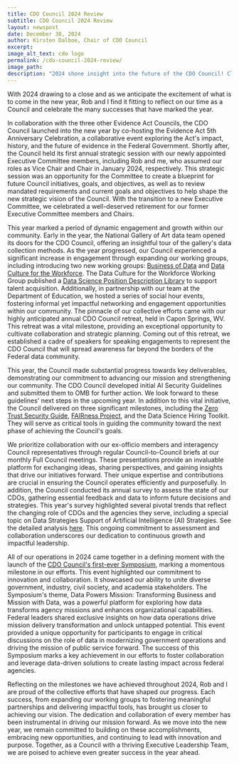 ```yaml
---
title: CDO Council 2024 Review
subtitle: CDO Council 2024 Review
layout: newspost
date: December 30, 2024
author: Kirsten Dalboe, Chair of CDO Council
excerpt:
image_alt_text: cdo logo
permalink: /cdo-council-2024-review/
image_path:
description: "2024 shone insight into the future of the CDO Council! Click below for the comprehensive Year-In-Review message from our Chair, Kirsten Dalboe."
---
```

With 2024 drawing to a close and as we anticipate the excitement of what is to come in the new year, Rob and I find it fitting to reflect on our time as a Council and celebrate the many successes that have marked the year.

In collaboration with the three other Evidence Act Councils, the CDO Council launched into the new year by co-hosting the Evidence Act 5th Anniversary Celebration, a collaborative event exploring the Act's impact, history, and the future of evidence in the Federal Government. Shortly after, the Council held its first annual strategic session with our newly appointed Executive Committee members, including Rob and me, who assumed our roles as Vice Chair and Chair in January 2024, respectively. This strategic session was an opportunity for the Committee to create a blueprint for future Council initiatives, goals, and objectives, as well as to review mandated requirements and current goals and objectives to help shape the new strategic vision of the Council. With the transition to a new Executive Committee, we celebrated a well-deserved retirement for our former Executive Committee members and Chairs.

This year marked a period of dynamic engagement and growth within our community. Early in the year, the National Gallery of Art data team opened its doors for the CDO Council, offering an insightful tour of the gallery's data collection methods. As the year progressed, our Council experienced a significant increase in engagement through expanding our working groups, including introducing two new working groups: [Business of Data](https://www.cdo.gov/business-of-data/) and [Data Culture for the Workforce](https://www.cdo.gov/data-culture-for-the-workforce/). The Data Culture for the Workforce Working Group published a [Data Science Position Description Library](https://community.connect.gov/x/6Hcli) to support talent acquisition. Additionally, in partnership with our team at the Department of Education, we hosted a series of social hour events, fostering informal yet impactful networking and engagement opportunities within our community. The pinnacle of our collective efforts came with our highly anticipated annual CDO Council retreat, held in Capon Springs, WV. This retreat was a vital milestone, providing an exceptional opportunity to cultivate collaboration and strategic planning. Coming out of this retreat, we established a cadre of speakers for speaking engagements to represent the CDO Council that will spread awareness far beyond the borders of the Federal data community. 

This year, the Council made substantial progress towards key deliverables, demonstrating our commitment to advancing our mission and strengthening our community. The CDO Council developed initial AI Security Guidelines and submitted them to OMB for further action. We look forward to these guidelines' next steps in the upcoming year. In addition to this vital initiative, the Council delivered on three significant milestones, including the [Zero Trust Security Guide](https://www.cio.gov/assets/files/Zero-Trust-Data-Security-Guide_Oct24-Final.pdf), [FAIRness Project](https://doi-do.github.io/dcat-us/), and the Data Science Hiring Toolkit. They will serve as critical tools in guiding the community toward the next phase of achieving the Council's goals.

We prioritize collaboration with our ex-officio members and interagency Council representatives through regular Council-to-Council briefs at our monthly Full Council meetings. These presentations provide an invaluable platform for exchanging ideas, sharing perspectives, and gaining insights that drive our initiatives forward. Their unique expertise and contributions are crucial in ensuring the Council operates efficiently and purposefully. In addition, the Council conducted its annual survey to assess the state of our CDOs, gathering essential feedback and data to inform future decisions and strategies. This year's survey highlighted several pivotal trends that reflect the changing role of CDOs and the agencies they serve, including a special topic on Data Strategies Support of Artificial Intelligence (AI) Strategies. See the detailed analysis [here](https://www.cdo.gov/cdo-council-2024-survey/). This ongoing commitment to assessment and collaboration underscores our dedication to continuous growth and impactful leadership.

All of our operations in 2024 came together in a defining moment with the launch of the [CDO Council's first-ever Symposium](https://www.cdo.gov/2024-cdo-council-symposium/), marking a momentous milestone in our efforts. This event highlighted our commitment to innovation and collaboration. It showcased our ability to unite diverse government, industry, civil society, and academia stakeholders. The Symposium's theme, Data Powers Mission: Transforming Business and Mission with Data, was a powerful platform for exploring how data transforms agency missions and enhances organizational capabilities. Federal leaders shared exclusive insights on how data operations drive mission delivery transformation and unlock untapped potential. This event provided a unique opportunity for participants to engage in critical discussions on the role of data in modernizing government operations and driving the mission of public service forward. The success of this Symposium marks a key achievement in our efforts to foster collaboration and leverage data-driven solutions to create lasting impact across federal agencies.

Reflecting on the milestones we have achieved throughout 2024, Rob and I are proud of the collective efforts that have shaped our progress. Each success, from expanding our working groups to fostering meaningful partnerships and delivering impactful tools, has brought us closer to achieving our vision. The dedication and collaboration of every member has been instrumental in driving our mission forward. As we move into the new year, we remain committed to building on these accomplishments, embracing new opportunities, and continuing to lead with innovation and purpose. Together, as a Council with a thriving Executive Leadership Team, we are poised to achieve even greater success in the year ahead.
